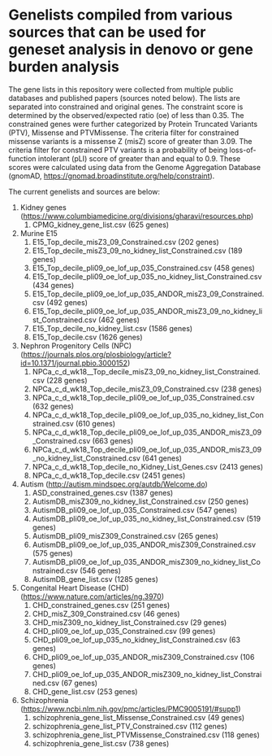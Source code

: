 # Genelists compiled from various sources that can be used for geneset analysis in denovo or gene burden analysis

The gene lists in this repository were collected from multiple public databases and published papers (sources noted below). The lists are separated into constrained and original genes. The constraint score is determined by the observed/expected ratio (oe) of less than 0.35. The constrained genes were further categorized by Protein Truncated Variants (PTV), Missense and PTVMissense. The criteria filter for constrained missense variants is a missense Z (misZ) score of greater than 3.09. The criteria filter for constrained PTV variants is a probability of being loss-of-function intolerant (pLI) score of greater than and equal to 0.9. These scores were calculated using data from the Genome Aggregation Database (gnomAD, https://gnomad.broadinstitute.org/help/constraint). 


The current genelists and sources are below: 
1. Kidney genes (https://www.columbiamedicine.org/divisions/gharavi/resources.php)
	1. CPMG_kidney_gene_list.csv (625 genes)
2. Murine E15
	1. E15_Top_decile_misZ3_09_Constrained.csv (202 genes)
	2. E15_Top_decile_misZ3_09_no_kidney_list_Constrained.csv (189 genes)
	3. E15_Top_decile_pli09_oe_lof_up_035_Constrained.csv (458 genes)
	4. E15_Top_decile_pli09_oe_lof_up_035_no_kidney_list_Constrained.csv (434 genes)
	5. E15_Top_decile_pli09_oe_lof_up_035_ANDOR_misZ3_09_Constrained.csv (492 genes)
	6. E15_Top_decile_pli09_oe_lof_up_035_ANDOR_misZ3_09_no_kidney_list_Constrained.csv (462 genes)
	7. E15_Top_decile_no_kidney_list.csv (1586 genes)
	8. E15_Top_decile.csv (1626 genes)
3. Nephron Progenitory Cells (NPC) (https://journals.plos.org/plosbiology/article?id=10.1371/journal.pbio.3000152)
	1. NPCa_c_d_wk18__Top_decile_misZ3_09_no_kidney_list_Constrained.csv (228 genes)
	2. NPCa_c_d_wk18_Top_decile_misZ3_09_Constrained.csv (238 genes)
	3. NPCa_c_d_wk18_Top_decile_pli09_oe_lof_up_035_Constrained.csv (632 genes)
	4. NPCa_c_d_wk18_Top_decile_pli09_oe_lof_up_035_no_kidney_list_Constrained.csv (610 genes)
	5. NPCa_c_d_wk18_Top_decile_pli09_oe_lof_up_035_ANDOR_misZ3_09_Constrained.csv (663 genes)
	6. NPCa_c_d_wk18_Top_decile_pli09_oe_lof_up_035_ANDOR_misZ3_09_no_kidney_list_Constrained.csv (641 genes)
	7. NPCa_c_d_wk18_Top_decile_no_Kidney_List_Genes.csv (2413 genes)
	8. NPCa_c_d_wk18_Top_decile.csv (2451 genes)
4. Autism (http://autism.mindspec.org/autdb/Welcome.do)
	1. ASD_constrained_genes.csv (1387 genes)
	2. AutismDB_misZ309_no_kidney_list_Constrained.csv (250 genes)
	3. AutismDB_pli09_oe_lof_up_035_Constrained.csv (547 genes)
	4. AutismDB_pli09_oe_lof_up_035_no_kidney_list_Constrained.csv (519 genes)
	5. AutismDB_pli09_misZ309_Constrained.csv (265 genes)
	6. AutismDB_pli09_oe_lof_up_035_ANDOR_misZ309_Constrained.csv (575 genes)
	7. AutismDB_pli09_oe_lof_up_035_ANDOR_misZ309_no_kidney_list_Constrained.csv (546 genes)
	8. AutismDB_gene_list.csv (1285 genes)
5. Congenital Heart Disease (CHD) (https://www.nature.com/articles/ng.3970)	
	1. CHD_constrained_genes.csv (251 genes)
	2. CHD_misZ_309_Constrained.csv (46 genes)
	3. CHD_misZ309_no_kidney_list_Constrained.csv (29 genes)
	4. CHD_pli09_oe_lof_up_035_Constrained.csv (99 genes)
	5. CHD_pli09_oe_lof_up_035_no_kidney_list_Constrained.csv (63 genes)
	6. CHD_pli09_oe_lof_up_035_ANDOR_misZ309_Constrained.csv (106 genes)
	7. CHD_pli09_oe_lof_up_035_ANDOR_misZ309_no_kidney_list_Constrained.csv (67 genes)
	8. CHD_gene_list.csv (253 genes)
6. Schizophrenia (https://www.ncbi.nlm.nih.gov/pmc/articles/PMC9005191/#supp1)
	1. schizophrenia_gene_list_Missense_Constrained.csv (49 genes)
	2. schizophrenia_gene_list_PTV_Constrained.csv (112 genes)
	3. schizophrenia_gene_list_PTVMissense_Constrained.csv (118 genes)
	4. schizophrenia_gene_list.csv (738 genes)

